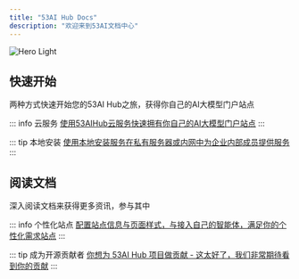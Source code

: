```yaml
---
title: "53AI Hub Docs"
description: "欢迎来到53AI文档中心"
---
```


<img
  src="https://static.53ai.com/uploads/20250515/a8c09a66df338ebc9a4353be3f1be9ad.gif"
  alt="Hero Light"
/>

## 快速开始

两种方式快速开始您的53AI Hub之旅，获得你自己的AI大模型门户站点

::: info 云服务
[使用53AIHub云服务快速拥有你自己的AI大模型门户站点](/入门/云服务)
:::

::: tip 本地安装
[使用本地安装服务在私有服务器或内网中为企业内部成员提供服务](/入门/本地部署)
:::


## 阅读文档

深入阅读文档来获得更多资讯，参与其中

::: info 个性化站点
[配置站点信息与页面样式，与接入自己的智能体，满足你的个性化需求站点](/手册/站点配置/站点信息)
:::

::: tip 成为开源贡献者
[你想为 53AI Hub 项目做贡献 - 这太好了，我们非常期待看到你的贡献](/社区/成为贡献者)
:::

